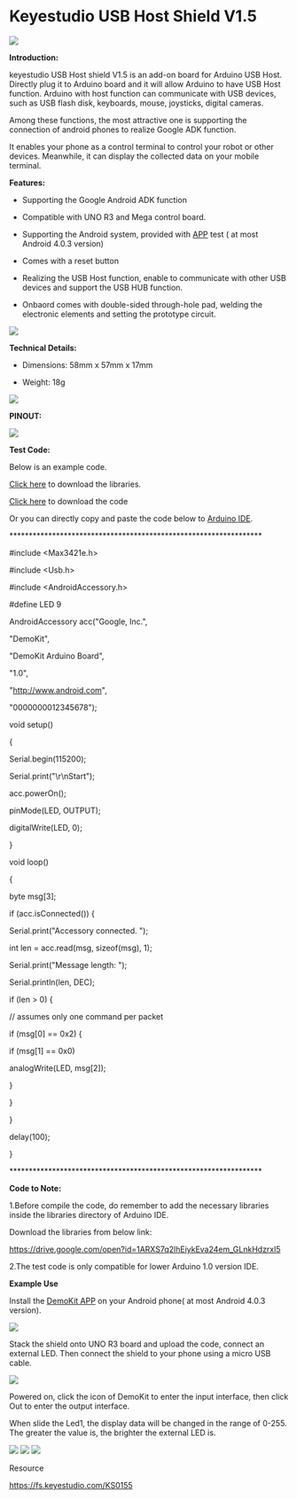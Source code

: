 #  **Keyestudio USB Host Shield V1.5**

![](media/2de23bb14015358fb9171d530aaeff63.jpeg)

**Introduction:**

keyestudio USB Host shield V1.5 is an add-on board for Arduino USB Host.
Directly plug it to Arduino board and it will allow Arduino to have USB Host
function. Arduino with host function can communicate with USB devices, such as
USB flash disk, keyboards, mouse, joysticks, digital cameras.

Among these functions, the most attractive one is supporting the connection of
android phones to realize Google ADK function.

It enables your phone as a control terminal to control your robot or other
devices. Meanwhile, it can display the collected data on your mobile terminal.

**Features:**

-   Supporting the Google Android ADK function

-   Compatible with UNO R3 and Mega control board.

-   Supporting the Android system, provided with
    [APP](https://drive.google.com/open?id=14-jybsiV2DvRa3cxdCdfRdHZWf9HoN-7)
    test ( at most Android 4.0.3 version)

-   Comes with a reset button

-   Realizing the USB Host function, enable to communicate with other USB
    devices and support the USB HUB function.

-   Onbaord comes with double-sided through-hole pad, welding the electronic
    elements and setting the prototype circuit.

![](media/058b556eda1c07bd73117e989444f6e8.jpeg)

**Technical Details:**

-   Dimensions: 58mm x 57mm x 17mm

-   Weight: 18g

**![](media/78705fbd81414241917381412f521883.jpeg)**

**PINOUT:**

**![](media/2414298eb390b0fd7a6d013b1b15f6d1.jpeg)**

**Test Code:**

Below is an example code.

[Click here](https://drive.google.com/open?id=1ARXS7q2lhEiykEva24em_GLnkHdzrxl5)
to download the libraries.

[Click here](https://drive.google.com/open?id=18tH6hN7nRiHDJhyvDp0uGLGBJ0GqvmDB)
to download the code

Or you can directly copy and paste the code below to [Arduino
IDE](http://wiki.keyestudio.com/index.php/How_to_Download_Arduino_IDE).

\*\*\*\*\*\*\*\*\*\*\*\*\*\*\*\*\*\*\*\*\*\*\*\*\*\*\*\*\*\*\*\*\*\*\*\*\*\*\*\*\*\*\*\*\*\*\*\*\*\*\*\*\*\*\*\*\*\*\*\*\*\*\*\*\*

\#include \<Max3421e.h\>

\#include \<Usb.h\>

\#include \<AndroidAccessory.h\>

\#define LED 9

AndroidAccessory acc("Google, Inc.",

"DemoKit",

"DemoKit Arduino Board",

"1.0",

"http://www.android.com",

"0000000012345678");

void setup()

{

Serial.begin(115200);

Serial.print("\\r\\nStart");

acc.powerOn();

pinMode(LED, OUTPUT);

digitalWrite(LED, 0);

}

void loop()

{

byte msg[3];

if (acc.isConnected()) {

Serial.print("Accessory connected. ");

int len = acc.read(msg, sizeof(msg), 1);

Serial.print("Message length: ");

Serial.println(len, DEC);

if (len \> 0) {

// assumes only one command per packet

if (msg[0] == 0x2) {

if (msg[1] == 0x0)

analogWrite(LED, msg[2]);

}

}

}

delay(100);

}

\*\*\*\*\*\*\*\*\*\*\*\*\*\*\*\*\*\*\*\*\*\*\*\*\*\*\*\*\*\*\*\*\*\*\*\*\*\*\*\*\*\*\*\*\*\*\*\*\*\*\*\*\*\*\*\*\*\*\*\*\*\*\*\*\*

**Code to Note:**

1.Before compile the code, do remember to add the necessary libraries inside the
libraries directory of Arduino IDE.

Download the libraries from below link:

<https://drive.google.com/open?id=1ARXS7q2lhEiykEva24em_GLnkHdzrxl5>

2.The test code is only compatible for lower Arduino 1.0 version IDE.

**Example Use**

Install the [DemoKit
APP](https://drive.google.com/open?id=14-jybsiV2DvRa3cxdCdfRdHZWf9HoN-7) on your
Android phone( at most Android 4.0.3 version).

![](media/0c5be9bcaae5b1f2988eb85c46da99b7.png)

Stack the shield onto UNO R3 board and upload the code, connect an external LED.
Then connect the shield to your phone using a micro USB cable.

![](media/9b8fd0c5d0660ea313ab82796d572d68.jpeg)

Powered on, click the icon of DemoKit to enter the input interface, then click
Out to enter the output interface.

When slide the Led1, the display data will be changed in the range of 0-255. The
greater the value is, the brighter the external LED is.

![](media/526055402ad604ad1290d1f578e4aa9e.jpeg)
![](media/5be4c692451513123a3915561f1f07b9.jpeg)
![](media/9835fd20a3d8e900f30a82b65d63a91c.jpeg)

Resource

<https://fs.keyestudio.com/KS0155>
